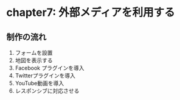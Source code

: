 # chapter7: 外部メディアを利用する

## 制作の流れ

1. フォームを設置
2. 地図を表示する
3. Facebook プラグインを導入
4. Twitterプラグインを導入
5. YouTube動画を導入
6. レスポンシブに対応させる
